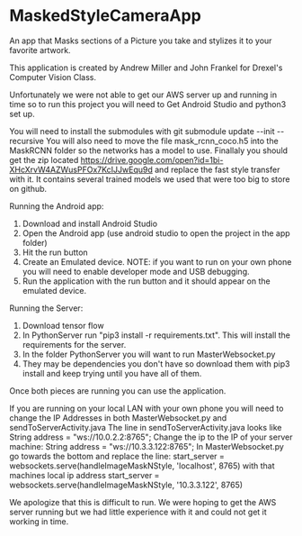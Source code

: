 # MaskedStyleCameraApp
An app that Masks sections of a Picture you take and stylizes it to your favorite artwork.

This application is created by Andrew Miller and John Frankel for Drexel's Computer Vision Class.

Unfortunately we were not able to get our AWS server up and running in time so to run this project you will need to Get Android Studio and python3 set up.

You will need to install the submodules with 
git submodule update --init --recursive
You will also need to move the file mask_rcnn_coco.h5 into the MaskRCNN folder so the networks has a model to use.
Finallaly you should get the zip located https://drive.google.com/open?id=1bi-XHcXrvW4AZWusPFOx7KcIJJwEqu9d and replace the fast style transfer with it.  It contains several trained models we used that were too big to store on github.

Running the Android app:
1. Download and install Android Studio
2. Open the Android app (use android studio to open the project in the app folder)
3. Hit the run button
4. Create an Emulated device.  NOTE: if you want to run on your own phone you will need to enable developer mode and USB debugging.
5. Run the application with the run button and it should appear on the emulated device.

Running the Server:
1. Download tensor flow
2. In PythonServer run "pip3 install -r requirements.txt". This will install the requirements for the server.
3. In the folder PythonServer you will want to run MasterWebsocket.py
4. They may be dependencies you don't have so download them with pip3 install and keep trying until you have all of them.

Once both pieces are running you can use the application.

If you are running on your local LAN with your own phone you will need to change the IP Addresses in both MasterWebsocket.py and sendToServerActivity.java
The line in sendToServerActivity.java looks like 
String address = "ws://10.0.2.2:8765";
Change the ip to the IP of your server machine:
String address = "ws://10.3.3.122:8765";
In MasterWebsocket.py go towards the bottom and replace the line:
start_server = websockets.serve(handleImageMaskNStyle, 'localhost', 8765)
with that machines local ip address
start_server = websockets.serve(handleImageMaskNStyle, '10.3.3.122', 8765)

We apologize that this is difficult to run.  We were hoping to get the AWS server running but we had little experience with it and could not get it working in time.


